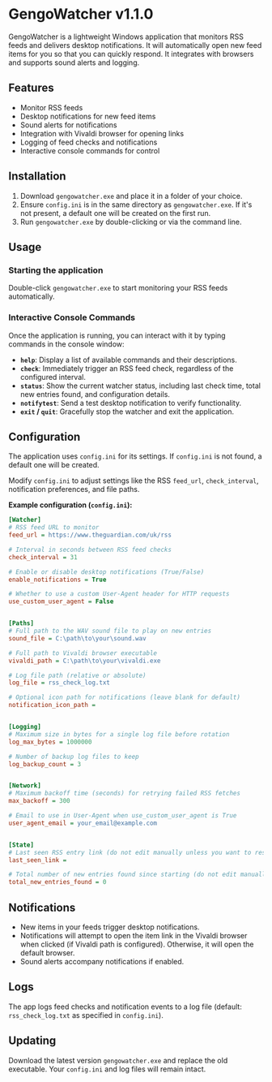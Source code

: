 # GengoWatcher v1.1.0

GengoWatcher is a lightweight Windows application that monitors RSS feeds and delivers desktop notifications. It will automatically open new feed items for you so that you can quickly respond.  It integrates with browsers and supports sound alerts and logging. 

## Features

* Monitor RSS feeds
* Desktop notifications for new feed items
* Sound alerts for notifications
* Integration with Vivaldi browser for opening links
* Logging of feed checks and notifications
* Interactive console commands for control

## Installation

1.  Download `gengowatcher.exe` and place it in a folder of your choice.
2.  Ensure `config.ini` is in the same directory as `gengowatcher.exe`. If it's not present, a default one will be created on the first run.
3.  Run `gengowatcher.exe` by double-clicking or via the command line.

## Usage

### Starting the application

Double-click `gengowatcher.exe` to start monitoring your RSS feeds automatically.

### Interactive Console Commands

Once the application is running, you can interact with it by typing commands in the console window:

* **`help`**: Display a list of available commands and their descriptions.
* **`check`**: Immediately trigger an RSS feed check, regardless of the configured interval.
* **`status`**: Show the current watcher status, including last check time, total new entries found, and configuration details.
* **`notifytest`**: Send a test desktop notification to verify functionality.
* **`exit` / `quit`**: Gracefully stop the watcher and exit the application.

## Configuration

The application uses `config.ini` for its settings. If `config.ini` is not found, a default one will be created.

Modify `config.ini` to adjust settings like the RSS `feed_url`, `check_interval`, notification preferences, and file paths.

**Example configuration (`config.ini`):**

```ini
[Watcher]
# RSS feed URL to monitor
feed_url = https://www.theguardian.com/uk/rss

# Interval in seconds between RSS feed checks
check_interval = 31

# Enable or disable desktop notifications (True/False)
enable_notifications = True

# Whether to use a custom User-Agent header for HTTP requests
use_custom_user_agent = False


[Paths]
# Full path to the WAV sound file to play on new entries
sound_file = C:\path\to\your\sound.wav

# Full path to Vivaldi browser executable
vivaldi_path = C:\path\to\your\vivaldi.exe

# Log file path (relative or absolute)
log_file = rss_check_log.txt

# Optional icon path for notifications (leave blank for default)
notification_icon_path =


[Logging]
# Maximum size in bytes for a single log file before rotation
log_max_bytes = 1000000

# Number of backup log files to keep
log_backup_count = 3


[Network]
# Maximum backoff time (seconds) for retrying failed RSS fetches
max_backoff = 300

# Email to use in User-Agent when use_custom_user_agent is True
user_agent_email = your_email@example.com


[State]
# Last seen RSS entry link (do not edit manually unless you want to reset)
last_seen_link =

# Total number of new entries found since starting (do not edit manually)
total_new_entries_found = 0
```

## Notifications

* New items in your feeds trigger desktop notifications.
* Notifications will attempt to open the item link in the Vivaldi browser when clicked (if Vivaldi path is configured). Otherwise, it will open the default browser.
* Sound alerts accompany notifications if enabled.

## Logs

The app logs feed checks and notification events to a log file (default: `rss_check_log.txt` as specified in `config.ini`).

## Updating

Download the latest version `gengowatcher.exe` and replace the old executable.
Your `config.ini` and log files will remain intact.